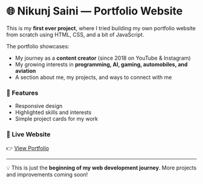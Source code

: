 # 🌐 Nikunj Saini — Portfolio Website

This is my **first ever project**, where I tried building my own portfolio website from scratch using HTML, CSS, and a bit of JavaScript.

The portfolio showcases:
- My journey as a **content creator** (since 2018 on YouTube & Instagram)  
- My growing interests in **programming, AI, gaming, automobiles, and aviation**  
- A section about me, my projects, and ways to connect with me  

### 🚀 Features
- Responsive design
- Highlighted skills and interests  
- Simple project cards for my work    

### 🔗 Live Website
👉 [View Portfolio](https://nikunjsaini.github.io/Nikunj-Saini/)  

---

💡 This is just the **beginning of my web development journey**. More projects and improvements coming soon!
